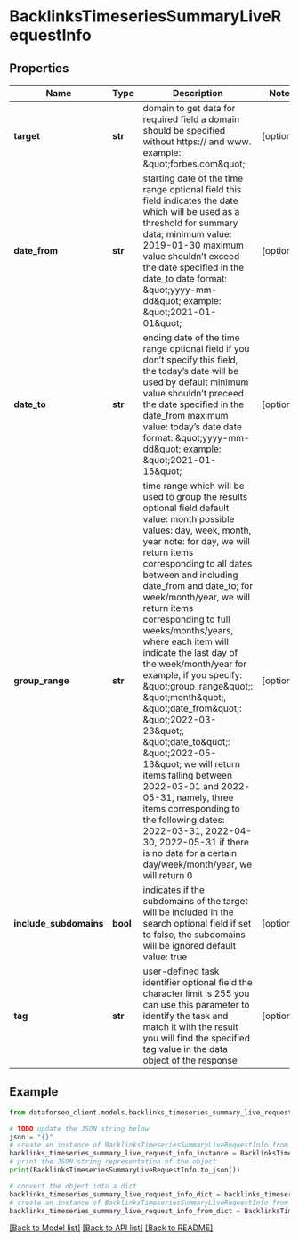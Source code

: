 # BacklinksTimeseriesSummaryLiveRequestInfo


## Properties

Name | Type | Description | Notes
------------ | ------------- | ------------- | -------------
**target** | **str** | domain to get data for required field a domain should be specified without https:// and www. example: \&quot;forbes.com\&quot; | [optional] 
**date_from** | **str** | starting date of the time range optional field this field indicates the date which will be used as a threshold for summary data; minimum value: 2019-01-30 maximum value shouldn’t exceed the date specified in the date_to date format: \&quot;yyyy-mm-dd\&quot; example: \&quot;2021-01-01\&quot; | [optional] 
**date_to** | **str** | ending date of the time range optional field if you don’t specify this field, the today’s date will be used by default minimum value shouldn’t preceed the date specified in the date_from maximum value: today’s date date format: \&quot;yyyy-mm-dd\&quot; example: \&quot;2021-01-15\&quot; | [optional] 
**group_range** | **str** | time range which will be used to group the results optional field default value: month possible values: day, week, month, year note: for day, we will return items corresponding to all dates between and including date_from and date_to; for week/month/year, we will return items corresponding to full weeks/months/years, where each item will indicate the last day of the week/month/year for example, if you specify: \&quot;group_range\&quot;: \&quot;month\&quot;, \&quot;date_from\&quot;: \&quot;2022-03-23\&quot;, \&quot;date_to\&quot;: \&quot;2022-05-13\&quot; we will return items falling between 2022-03-01 and 2022-05-31, namely, three items corresponding to the following dates: 2022-03-31, 2022-04-30, 2022-05-31 if there is no data for a certain  day/week/month/year, we will return 0 | [optional] 
**include_subdomains** | **bool** | indicates if the subdomains of the target will be included in the search optional field if set to false, the subdomains will be ignored default value: true | [optional] 
**tag** | **str** | user-defined task identifier optional field the character limit is 255 you can use this parameter to identify the task and match it with the result you will find the specified tag value in the data object of the response | [optional] 

## Example

```python
from dataforseo_client.models.backlinks_timeseries_summary_live_request_info import BacklinksTimeseriesSummaryLiveRequestInfo

# TODO update the JSON string below
json = "{}"
# create an instance of BacklinksTimeseriesSummaryLiveRequestInfo from a JSON string
backlinks_timeseries_summary_live_request_info_instance = BacklinksTimeseriesSummaryLiveRequestInfo.from_json(json)
# print the JSON string representation of the object
print(BacklinksTimeseriesSummaryLiveRequestInfo.to_json())

# convert the object into a dict
backlinks_timeseries_summary_live_request_info_dict = backlinks_timeseries_summary_live_request_info_instance.to_dict()
# create an instance of BacklinksTimeseriesSummaryLiveRequestInfo from a dict
backlinks_timeseries_summary_live_request_info_from_dict = BacklinksTimeseriesSummaryLiveRequestInfo.from_dict(backlinks_timeseries_summary_live_request_info_dict)
```
[[Back to Model list]](../README.md#documentation-for-models) [[Back to API list]](../README.md#documentation-for-api-endpoints) [[Back to README]](../README.md)



